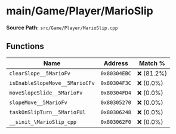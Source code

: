 # main/Game/Player/MarioSlip

**Source Path:** `src/Game/Player/MarioSlip.cpp`

## Functions

| Name | Address | Match % |
|------|---------|---------|
| `clearSlope__5MarioFv` | `0x80304EBC` | :x: (81.2%) |
| `isEnableSlopeMove__5MarioCFv` | `0x80304F3C` | :x: (0.0%) |
| `moveSlopeSlide__5MarioFv` | `0x80304FD4` | :x: (0.0%) |
| `slopeMove__5MarioFv` | `0x80305270` | :x: (0.0%) |
| `taskOnSlipTurn__5MarioFUl` | `0x80306248` | :x: (0.0%) |
| `__sinit_\MarioSlip_cpp` | `0x803062F0` | :x: (0.0%) |
